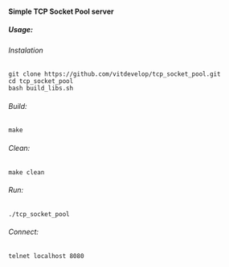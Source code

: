 #### Simple TCP Socket Pool server

##### Usage:
###### Instalation
```
git clone https://github.com/vitdevelop/tcp_socket_pool.git
cd tcp_socket_pool
bash build_libs.sh
```

###### Build:
`make`

###### Clean:
`make clean`

###### Run:
`./tcp_socket_pool`

###### Connect:
`telnet localhost 8080`
